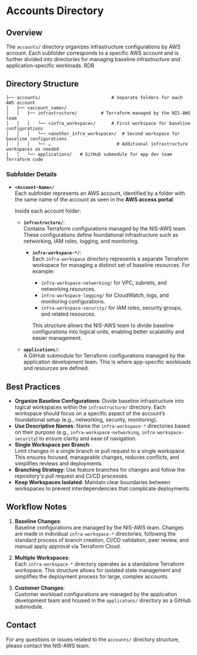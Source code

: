 # Accounts Directory

## Overview
The `accounts/` directory organizes infrastructure configurations by AWS account. Each subfolder corresponds to a specific AWS account and is further divided into directories for managing baseline infrastructure and application-specific workloads. RDB

## Directory Structure

```
├── accounts/           				# Separate folders for each AWS account
│   ├── <account_name>/
│   │   ├── infrastructure/         # Terraform managed by the NIS-AWS team
│   │   │   └── <infra_workspace>/  	# First workspace for baseline configurations
│   │   │   └── <another_infra_workspace>/  # Second workspace for baseline configurations
│   │   │   └── …                   	  # Additional infrastructure workspaces as needed
│   │   └── applications/   # GitHub submodule for app dev team Terraform code
```

### Subfolder Details
- **`<Account-Name>/`**  
  Each subfolder represents an AWS account, identified by a folder with the same name of the account as seen in the **AWS access portal**:

  Inside each account folder:

  - **`infrastructure/`**:  
    Contains Terraform configurations managed by the NIS-AWS team. These configurations define foundational infrastructure such as networking, IAM roles, logging, and monitoring.

    - **`infra-workspace-*/`**:  
      Each `infra-workspace` directory represents a separate Terraform workspace for managing a distinct set of baseline resources. For example:
      - `infra-workspace-networking/` for VPC, subnets, and networking resources.
      - `infra-workspace-logging/` for CloudWatch, logs, and monitoring configurations.
      - `infra-workspace-security/` for IAM roles, security groups, and related resources.

      This structure allows the NIS-AWS team to divide baseline configurations into logical units, enabling better scalability and easier management.

  - **`applications/`**:  
    A GitHub submodule for Terraform configurations managed by the application development team. This is where app-specific workloads and resources are defined.

## Best Practices
- **Organize Baseline Configurations**: Divide baseline infrastructure into logical workspaces within the `infrastructure/` directory. Each workspace should focus on a specific aspect of the account’s foundational setup (e.g., networking, security, monitoring).
- **Use Descriptive Names**: Name the `infra-workspace-*` directories based on their purpose (e.g., `infra-workspace-networking`, `infra-workspace-security`) to ensure clarity and ease of navigation.
- **Single Workspace per Branch**:  
  Limit changes in a single branch or pull request to a single workspace. This ensures focused, manageable changes, reduces conflicts, and simplifies reviews and deployments.
- **Branching Strategy**: Use feature branches for changes and follow the repository's pull request and CI/CD processes.
- **Keep Workspaces Isolated**: Maintain clear boundaries between workspaces to prevent interdependencies that complicate deployments.

## Workflow Notes
1. **Baseline Changes**:  
   Baseline configurations are managed by the NIS-AWS team. Changes are made in individual `infra-workspace-*` directories, following the standard process of branch creation, CI/CD validation, peer review, and manual apply approval via Terraform Cloud.

2. **Multiple Workspaces**:  
   Each `infra-workspace-*` directory operates as a standalone Terraform workspace. This structure allows for isolated state management and simplifies the deployment process for large, complex accounts.

3. **Customer Changes**:  
   Customer workload configurations are managed by the application development team and housed in the `applicatons/` directory as a GitHub submodule.

## Contact
For any questions or issues related to the `accounts/` directory structure, please contact the NIS-AWS team.